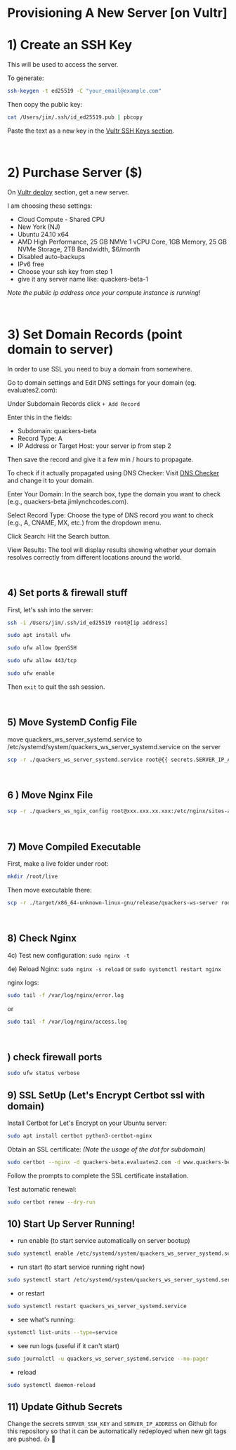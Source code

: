 # Provisioning A New Server [on Vultr]


# 1) Create an SSH Key
This will be used to access the server.

To generate:
```bash
ssh-keygen -t ed25519 -C "your_email@example.com"
```

Then copy the public key:
```bash
cat /Users/jim/.ssh/id_ed25519.pub | pbcopy
```

Paste the text as a new key in the [Vultr SSH Keys section](https://my.vultr.com/settings/#settingssshkeys).

<br/>

# 2) Purchase Server ($)
On [Vultr deploy](https://my.vultr.com/deploy/) section, get a new server.

I am choosing these settings:
- Cloud Compute - Shared CPU
- New York (NJ)
- Ubuntu 24.10 x64
- AMD High Performance, 25 GB NMVe 1 vCPU Core, 1GB Memory, 25 GB NVMe Storage, 2TB Bandwidth, $6/month
- Disabled auto-backups
- IPv6 free
- Choose your ssh key from step 1
- give it any server name like: quackers-beta-1


_Note the public ip address once your compute instance is running!_

</br>

# 3) Set Domain Records (point domain to server)
In order to use SSL you need to buy a domain from somewhere.

Go to domain settings and Edit DNS settings for your domain (eg. evaluates2.com):
 
 Under Subdomain Records click `+ Add Record`

Enter this in the fields:

- Subdomain: quackers-beta
- Record Type: A
- IP Address or Target Host: your server ip from step 2

Then save the record and give it a few min / hours to propagate.

To check if it actually propagated using DNS Checker:
Visit [DNS Checker](https://dnschecker.org/#A/www.quackers-beta.jimlynchcodes.com) and change it to your domain.

Enter Your Domain: In the search box, type the domain you want to check (e.g., quackers-beta.jimlynchcodes.com).

Select Record Type: Choose the type of DNS record you want to check (e.g., A, CNAME, MX, etc.) from the dropdown menu.

Click Search: Hit the Search button.

View Results: The tool will display results showing whether your domain resolves correctly from different locations around the world.

<br/>

## 4)  Set ports & firewall stuff

First, let's ssh into the server:
```bash
ssh -i /Users/jim/.ssh/id_ed25519 root@[ip address]
```

```bash
sudo apt install ufw
```

```bash
sudo ufw allow OpenSSH
```
```bash
sudo ufw allow 443/tcp 
```

```bash
sudo ufw enable
```

Then `exit` to quit the ssh session.

<br/>

## 5) Move SystemD Config File
move quackers_ws_server_systemd.service to /etc/systemd/system/quackers_ws_server_systemd.service on the server

```bash
scp -r ./quackers_ws_server_systemd.service root@{{ secrets.SERVER_IP_ADDRESS }}:/etc/systemd/system/quackers_ws_server_systemd.service
```

</br>

## 6 ) Move Nginx File
```bash
scp -r ./quackers_ws_ngix_config root@xxx.xxx.xx.xxx:/etc/nginx/sites-available/quackers-beta.jimlynchcodes.com
```

</br>

## 7) Move Compiled Executable

First, make a live folder under root:
```bash
mkdir /root/live
```

Then move executable there:

```bash
scp -r ./target/x86_64-unknown-linux-gnu/release/quackers-ws-server root@xxx.xxx.xx.xxx:/root/live/
```

</br>

## 8) Check Nginx

4c) Test new configuration: `sudo nginx -t`

4e) Reload Nginx: `sudo nginx -s reload` or `sudo systemctl restart nginx`

nginx logs:
```bash
sudo tail -f /var/log/nginx/error.log
```

or 
```bash
sudo tail -f /var/log/nginx/access.log
```

<br/>

## ) check firewall ports
```bash
sudo ufw status verbose
```

## 9) SSL SetUp (Let's Encrypt Certbot ssl with domain)

Install Certbot for Let's Encrypt on your Ubuntu server:
```bash
sudo apt install certbot python3-certbot-nginx
```

Obtain an SSL certificate:
_(Note the usage of the dot for subdomain)_
```bash
sudo certbot --nginx -d quackers-beta.evaluates2.com -d www.quackers-beta.evaluates2.com
```

Follow the prompts to complete the SSL certificate installation.

Test automatic renewal:
```bash
sudo certbot renew --dry-run
```

## 10) Start Up Server Running!
- run enable (to start service automatically on server bootup)
```bash
sudo systemctl enable /etc/systemd/system/quackers_ws_server_systemd.service
```

- run start (to start service running right now)
```bash
sudo systemctl start /etc/systemd/system/quackers_ws_server_systemd.service
```

- or restart
```bash
sudo systemctl restart quackers_ws_server_systemd.service
```

- see what's running:
```bash
systemctl list-units --type=service
```

- see run logs (useful if it can't start)
```bash
sudo journalctl -u quackers_ws_server_systemd.service --no-pager
```

- reload
```bash
sudo systemctl daemon-reload
```

## 11) Update Github Secrets
Change the secrets `SERVER_SSH_KEY` and `SERVER_IP_ADDRESS` on Github for this repository so that it can be automatically redeployed when new git tags are pushed. 👍 🚀
